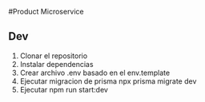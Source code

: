 #Product Microservice

## Dev
1. Clonar el repositorio
2. Instalar dependencias
3. Crear archivo .env basado en el env.template
4. Ejecutar migracion de prisma npx prisma migrate dev
5. Ejecutar npm run start:dev